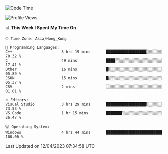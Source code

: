 <!--START_SECTION:waka-->
![Code Time](http://img.shields.io/badge/Code%20Time-46%20hrs%2010%20mins-blue)

![Profile Views](http://img.shields.io/badge/Profile%20Views-1-blue)

📊 **This Week I Spent My Time On** 

```text
🕑︎ Time Zone: Asia/Hong_Kong

💬 Programming Languages: 
C++                      3 hrs 19 mins       ██████████████████░░░░░░░   70.32 % 
C                        49 mins             ████░░░░░░░░░░░░░░░░░░░░░   17.41 % 
Other                    16 mins             █░░░░░░░░░░░░░░░░░░░░░░░░   05.89 % 
JSON                     15 mins             █░░░░░░░░░░░░░░░░░░░░░░░░   05.37 % 
CSV                      2 mins              ░░░░░░░░░░░░░░░░░░░░░░░░░   01.01 % 

🔥 Editors: 
Visual Studio            3 hrs 29 mins       ██████████████████░░░░░░░   73.53 % 
VS Code                  1 hr 15 mins        ███████░░░░░░░░░░░░░░░░░░   26.47 % 

💻 Operating System: 
Windows                  4 hrs 44 mins       █████████████████████████   100.00 % 
```


 Last Updated on 12/04/2023 07:34:58 UTC
<!--END_SECTION:waka-->
